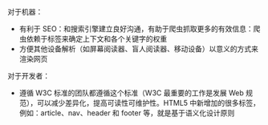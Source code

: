 对于机器：

- 有利于 SEO：和搜索引擎建立良好沟通，有助于爬虫抓取更多的有效信息：爬虫依赖于标签来确定上下文和各个关键字的权重
- 方便其他设备解析（如屏幕阅读器、盲人阅读器、移动设备）以意义的方式来渲染网页

对于开发者：

- 遵循 W3C 标准的团队都遵循这个标准（W3C 最重要的工作是发展 Web 规范），可以减少差异化，提高可读性可维护性。HTML5 中新增加的很多标签，例如：article、nav、header 和 footer 等，就是基于语义化设计原则